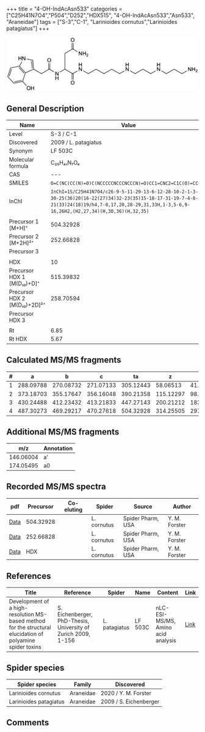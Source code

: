+++
title = "4-OH-IndAcAsn533"
categories = ["C25H41N7O4","P504","D252","HDX515",
"4-OH-IndAcAsn533","Asn533",
"Araneidae"]
tags = ["S-3","C-1",
"Larinioides cornutus","Larinioides patagiatus"]
+++

![](/img/4-OH-IndAcAsn533.png)

## General Description

| Name                         | Value                |
|------------------------------|----------------------|
| Level                        | S-3 / C-1                   |
| Discovered                   | 2009 / L. patagiatus |
| Synonym                      | LF 503C              |
| Molecular formula            | C₂₅H₄₁N₇O₄           |
| CAS                          | ---                  |
| SMILES | `O=C(NC(CC(N)=O)C(NCCCCCNCCCNCCCN)=O)CC1=CNC2=C1C(O)=CC=C2`  |
| InChI  | `InChI=1S/C25H41N7O4/c26-9-5-11-29-13-6-12-28-10-2-1-3-14-30-25(36)20(16-22(27)34)32-23(35)15-18-17-31-19-7-4-8-21(33)24(18)19/h4,7-8,17,20,28-29,31,33H,1-3,5-6,9-16,26H2,(H2,27,34)(H,30,36)(H,32,35)`  |
|                              |                      |
| Precursor 1 [M+H]⁺           | 504.32928            |
| Precursor 2 [M+2H]²⁺         | 252.66828            |
| Precursor 3                  |                      |
|                              |                      |
| HDX                          | 10                   |
| Precursor HDX 1 [M(D₁₀)+D]⁺   | 515.39832            |
| Precursor HDX 2 [M(D₁₀)+2D]²⁺ | 258.70594            |
| Precursor HDX 3              |                      |
|                              |                      |
| Rt                           | 6.85                     |
| Rt HDX                       | 5.67                     |

## Calculated MS/MS fragments

| # | a         | b         | c         | ta        | z         | y         | tz        |
|---|-----------|-----------|-----------|-----------|-----------|-----------|-----------|
| 1 | 288.09788 | 270.08732 | 271.07133 | 305.12443 | 58.06513 | 41.03858 | 75.09167 |
| 2 | 373.18703 | 355.17647 | 356.16048 | 390.21358 | 115.12297 | 98.09643 | 132.14952 |
| 3 | 430.24488 | 412.23432 | 413.21833 | 447.27143 | 200.21212 | 183.18558 | 217.23867 |
| 4 | 487.30273 | 469.29217 | 470.27618 | 504.32928 | 314.25505 | 297.22850 | 331.28160 |

## Additional MS/MS fragments

| m/z       | Annotation |
|-----------|------------|
| 146.06004    | a'   |
| 174.05495    | a0   |

## Recorded MS/MS spectra

| pdf | Precursor | Co-eluting | Spider | Source | Author |
|-----|-----------|------------|--------|--------|--------|
| [Data](/pdf/L-cornutus/504_4-OH-IndAcAsn533_Lc.pdf) | 504.32928 |           | L. cornutus | Spider Pharm, USA | Y. M. Forster |
| [Data](/pdf/L-cornutus/504_4-OH-IndAcAsn533_Lc_2.pdf) | 252.66828  |           | L. cornutus | Spider Pharm, USA | Y. M. Forster |
| [Data](/pdf/L-cornutus/504_4-OH-IndAcAsn533_Lc_HDX.pdf) | HDX |           | L. cornutus | Spider Pharm, USA | Y. M. Forster |

## References

| Title                                                                                                      | Reference                                                     | Spider        | Name    | Content                            | Link                                                               |
|------------------------------------------------------------------------------------------------------------|---------------------------------------------------------------|---------------|---------|------------------------------------|--------------------------------------------------------------------|
| Development of a high-resolution MS-based method for the structural elucidation of polyamine spider toxins | S. Eichenberger, PhD-Thesis, University of Zurich 2009, 1-156 | L. patagiatus | LF 503C | nLC-ESI-MS/MS, Amino acid analysis | [Link](https://www.zora.uzh.ch/id/eprint/12787/1/Eichenberger.pdf) | 

## Spider species

| Spider species         | Family    | Discovered             |
|------------------------|-----------|------------------------|
| Larinioides cornutus | Araneidae | 2020 / Y. M. Forster |
| Larinioides patagiatus | Araneidae | 2009 / S. Eichenberger |

## Comments